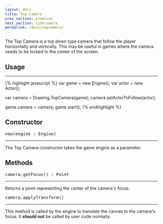 ```yaml
---
layout: docs
title: Top Camera
prev_section: promises
next_section: sidecamera
permalink: /docs/topcamera/
---
```


The Top Camera is a top down type camera that follow the player horizontally
and vertically. This may be useful in games where the camera needs to be locked
to the center of the screen.

## Usage
--------
{% highlight javascript %}
var game = new Engine();
var actor = new Actor();

var camera = Drawing.TopCamera(game);
camera.setActorToFollow(actor);

game.camera = camera;
game.start();
{% endhighlight %}


## Constructor 
<pre>new(engine : Engine)</pre>
--------------

The Top Camera constructor takes the game engine as a parameter.

## Methods
<pre>camera.getFocus() : Point</pre>
--------------

Returns a point representing the center of the camera's focus.

<pre>camera.applyTransform()</pre>
--------------

This method is called by the engine to translate the canvas to the
camera's focus. It **should not** be called by user code normally. 